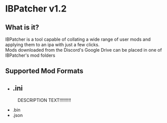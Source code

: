 <h1> IBPatcher v1.2 </h1>

<h2> What is it? </h2>

<p> IBPatcher is a tool capable of collating a wide range of user mods and applying them to an ipa with just a few clicks. <br>
Mods downloaded from the Discord's Google Drive can be placed in one of IBPatcher's mod folders  </p>

<h2> Supported Mod Formats </h2>

<ul>
  <li>
    <h2> .ini </h2>
    <p> &nbsp;&nbsp;&nbsp;&nbsp;DESCRIPTION TEXT!!!!!!!!! </p>
  </li>
  <li> .bin </li>
  <li> .json </li>
</ul>
